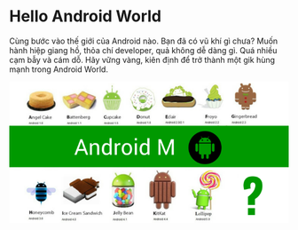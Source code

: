 Hello Android World
==========================

Cùng bước vào thế giới của Android nào. Bạn đã có vũ khí gì chưa? Muốn hành hiệp giang hồ, thỏa chí developer, quả không dễ dàng gì. Quá nhiều cạm bẫy và cám dỗ. Hãy vững vàng, kiên định để trở thành một gik hùng mạnh trong Android World.

![](https://raw.githubusercontent.com/9xkun/blog/master/android/Android.png)

